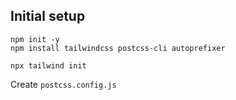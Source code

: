 
## Initial setup
```
npm init -y
npm install tailwindcss postcss-cli autoprefixer
```

`npx tailwind init`

Create `postcss.config.js`
